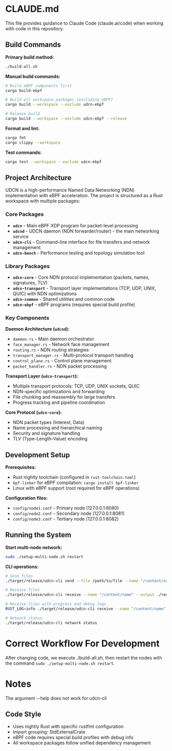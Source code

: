 # CLAUDE.md

This file provides guidance to Claude Code (claude.ai/code) when working with code in this repository.

## Build Commands

**Primary build method:**
```bash
./build-all.sh
```

**Manual build commands:**
```bash
# Build eBPF components first
cargo build-ebpf

# Build all workspace packages (excluding eBPF)
cargo build --workspace --exclude udcn-ebpf

# Release build
cargo build --workspace --exclude udcn-ebpf --release
```

**Format and lint:**
```bash
cargo fmt
cargo clippy --workspace
```

**Test commands:**
```bash
cargo test --workspace --exclude udcn-ebpf
```

## Project Architecture

UDCN is a high-performance Named Data Networking (NDN) implementation with eBPF acceleration. The project is structured as a Rust workspace with multiple packages:

### Core Packages
- **`udcn`** - Main eBPF XDP program for packet-level processing
- **`udcnd`** - UDCN daemon (NDN forwarder/router) - the main networking service
- **`udcn-cli`** - Command-line interface for file transfers and network management
- **`udcn-bench`** - Performance testing and topology simulation tool

### Library Packages
- **`udcn-core`** - Core NDN protocol implementation (packets, names, signatures, TLV)
- **`udcn-transport`** - Transport layer implementations (TCP, UDP, UNIX, QUIC) with NDN optimizations
- **`udcn-common`** - Shared utilities and common code
- **`udcn-ebpf`** - eBPF programs (requires special build profile)

### Key Components

**Daemon Architecture (`udcnd`):**
- `daemon.rs` - Main daemon orchestrator
- `face_manager.rs` - Network face management
- `routing.rs` - NDN routing strategies
- `transport_manager.rs` - Multi-protocol transport handling
- `control_plane.rs` - Control plane management
- `packet_handler.rs` - NDN packet processing

**Transport Layer (`udcn-transport`):**
- Multiple transport protocols: TCP, UDP, UNIX sockets, QUIC
- NDN-specific optimizations and forwarding
- File chunking and reassembly for large transfers
- Progress tracking and pipeline coordination

**Core Protocol (`udcn-core`):**
- NDN packet types (Interest, Data)
- Name processing and hierarchical naming
- Security and signature handling
- TLV (Type-Length-Value) encoding

## Development Setup

**Prerequisites:**
- Rust nightly toolchain (configured in `rust-toolchain.toml`)
- `bpf-linker` for eBPF compilation: `cargo install bpf-linker`
- Linux with eBPF support (root required for eBPF operations)

**Configuration files:**
- `config/node1.conf` - Primary node (127.0.0.1:8080)
- `config/node2.conf` - Secondary node (127.0.0.1:8081) 
- `config/node3.conf` - Tertiary node (127.0.0.1:8082)

## Running the System

**Start multi-node network:**
```bash
sudo ./setup-multi-node.sh restart
```

**CLI operations:**
```bash
# Send files
./target/release/udcn-cli send --file /path/to/file --name "/content/name" --target 127.0.0.1:8081

# Receive files  
./target/release/udcn-cli receive --name "/content/name" --output ./received_file --source 127.0.0.1:8080

# Receive files with progress and debug logs
RUST_LOG=info ./target/release/udcn-cli receive --name "/content/name" --output ./received_file --source 127.0.0.1:8080

# Network status
./target/release/udcn-cli network status
```

# Correct Workflow For Development
After changing code, we execute ./build-all.sh, then restart the nodes with the command `sudo ./setup-multi-node.sh restart`.

# Notes
The argument --help does not work for udcn-cli

## Code Style

- Uses nightly Rust with specific rustfmt configuration
- Import grouping: StdExternalCrate
- eBPF code requires special build profiles with debug info
- All workspace packages follow unified dependency management
